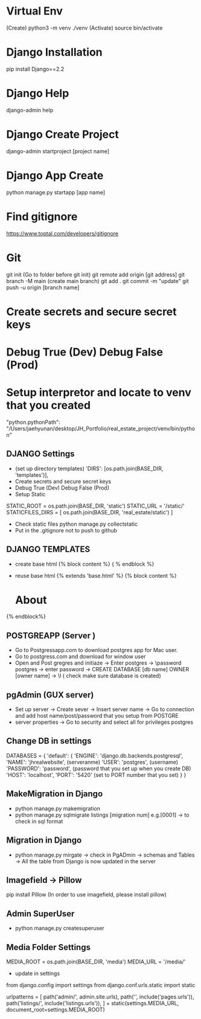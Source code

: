 # Virtual Env
(Create) python3 -m venv ./venv
(Activate) source bin/activate

# Django Installation
pip install Django==2.2

# Django Help
django-admin help

# Django Create Project
django-admin startproject [project name]

# Django App Create
python manage.py startapp [app name]

# Find gitignore
https://www.toptal.com/developers/gitignore

# Git
git init (Go to folder before git init)
git remote add origin [git address]
git branch -M main (create main branch)
git add .
git commit -m "update"
git push -u origin [branch name]

# Create secrets and secure secret keys
# Debug True (Dev) Debug False (Prod)

# Setup interpretor and locate to venv that you created
"python.pythonPath": "/Users/jaehyunan/desktop/JH_Portfolio/real_estate_project/venv/bin/python"




## DJANGO Settings

- (set up directory templates)
'DIRS': [os.path.join(BASE_DIR, 'templates')],
- Create secrets and secure secret keys
- Debug True (Dev) Debug False (Prod)
- Setup Static

STATIC_ROOT = os.path.join(BASE_DIR, 'static')
STATIC_URL = '/static/'
STATICFILES_DIRS = [
    os.path.join(BASE_DIR, 'real_estate/static')
]

- Check static files
python manage.py collectstatic 
- Put in the .gitignore not to push to github

## DJANGO TEMPLATES

- create base html
{% block content %} { % endblock %}

- reuse base html
{% extends 'base.html' %} {% block content %}
    <h1>About</h1>
{% endblock%}



## POSTGREAPP (Server )

- Go to Postgressapp.com to download postgres app for Mac user.
- Go to postgress.com and download for window user
- Open and Post gregres and initiaze 
 -> Enter postgres
 -> \password postgres
 -> enter password
 -> CREATE DATABASE [db name] OWNER [owner name]
 -> \l ( check make sure database is created)

## pgAdmin (GUX server)

- Set up server
 -> Create sever
 -> Insert server name
 -> Go to connection and add host name/post/password that you setup from POSTGRE
- server properties
 -> Go to security and select all for privileges postgres 


 ## Change DB in settings

 DATABASES = {
    'default': {
        'ENGINE': 'django.db.backends.postgresql',
        'NAME': 'jhrealwebsite', (serveranme)
        'USER': 'postgres', (username)
        'PASSWORD': 'password', (password that you set up when you create DB)
        'HOST': 'localhost',
        'PORT': '5420' (set to PORT number that you set)
    }
}

## MakeMigration in Django

- python manage.py makemigration
- python manage.py sqlmigrate listings [migration num] e.g.[0001] -> to check in sql format 


## Migration in Django
- python manage.py mirgate
 -> check in PgADmin 
 -> schemas and Tables
 -> All the table from Django is now updated in the server



 ## Imagefield -> Pillow 
 pip install Pillow
 (In order to use imagefield, please install pillow)


 ## Admin SuperUser
 - python manage.py createsuperuser

 ## Media Folder Settings
MEDIA_ROOT = os.path.join(BASE_DIR, 'media')
MEDIA_URL = '/media/'

- update in settings

from django.config import settings
from django.conf.urls.static import static

urlpatterns = [
    path('admin/', admin.site.urls),
    path('', include('pages.urls')),
    path('listings/', include('listings.urls')),
] + static(settings.MEDIA_URL, document_root=settings.MEDIA_ROOT)
